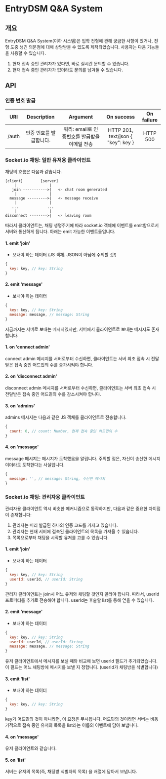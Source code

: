 EntryDSM Q&A System
===
## 개요
EntryDSM Q&A System(이하 시스템)은 입학 전형에 관해 궁금한 사항이 있거나, 전형 도중 생긴 의문점에 대해 상담받을 수 있도록 제작되었습니다. 사용자는 다음 기능들을 사용할 수 있습니다.

1. 현재 접속 중인 관리자가 있다면, 바로 실시간 문의할 수 있습니다.
2. 현재 접속 중인 관리자가 없더라도 문의를 남겨둘 수 있습니다.

## API

### 인증 번호 발급

|URI  |Description|Argument|On success|On failure|
|:---:|:---------:|:------:|:--------:|:--------:|
|/auth|인증 번호를 발급합니다.|쿼리: email로 인증번호를 발급받을 이메일 전송|HTTP 201, text/json { "key": key }|HTTP 500|

### Socket.io 채팅: 일반 유저용 클라이언트
채팅의 흐름은 다음과 같습니다.
```
[client]        [server]
    |               |
   join ----------->|   <- chat room generated
    |               |
  message --------->|   <- message receive
    |               |
   ...             ...
    |               |
disconnect -------->|   <- leaving room
```
따라서 클라이언트는, 채팅 생명주기에 따라 socket.io 객체에 이벤트를 emit함으로서 서버와 통신하게 됩니다. 아래는 emit 가능한 이벤트들입니다.
#### 1. emit 'join'
- 보내야 하는 데이터 (JS 객체. JSON이 아님에 주의할 것!)
``` js
{
  key: key, // key: String
}
```
#### 2. emit 'message'
- 보내야 하는 데이터 
``` js
{
  key: key, // key: String
  message: message, // message: String
}
```
지금까지는 서버로 보내는 메시지였지만, 서버에서 클라이언트로 보내는 메시지도 존재합니다. 

#### 1. on 'connect admin'
connect admin 메시지를 서버로부터 수신하면, 클라이언트는 서버 최초 접속 시 전달받은 접속 중인 어드민의 수를 증가시켜야 합니다.
#### 2. on 'disconnect admin'
disconnect admin 메시지를 서버로부터 수신하면, 클라이언트는 서버 최초 접속 시 전달받은 접속 중인 어드민의 수를 감소시켜야 합니다.
#### 3. on 'admins'
admins 메시지는 다음과 같은 JS 객체를 클라이언트로 전송합니다.
``` js
{
  count: 0, // count: Number, 현재 접속 중인 어드민의 수
}
```
#### 4. on 'message'
message 메시지는 메시지가 도착했음을 알립니다. 주의할 점은, 자신이 송신한 메시지이더라도 도착한다는 사실입니다.
``` js
{
  message: '', // message: String, 수신한 메시지
}
```
### Socket.io 채팅: 관리자용 클라이언트
관리자용 클라이언트 역시 비슷한 메커니즘으로 동작하지만, 다음과 같은 중요한 차이점이 존재합니다:
1. 관리자는 미리 발급된 하나의 인증 코드를 가지고 있습니다.
2. 관리자는 현재 서버에 접속된 클라이언트의 목록을 가져올 수 있습니다.
3. 목록으로부터 채팅을 시작할 유저를 고를 수 있습니다.
#### 1. emit 'join'
- 보내야 하는 데이터
``` js
{
  key: key, // key: String
  userId: userId, // userId: String
}
```
관리자 클라이언트는 join시 어느 유저와 채팅할 것인지 골라야 합니다. 따라서, userId 프로퍼티를 추가로 전송해야 합니다. userId는 후술할 list를 통해 얻을 수 있습니다.
#### 2. emit 'message'
- 보내야 하는 데이터
``` js
{
  key: key, // key: String
  userId: userId, // userId: String
  message: message, // message: String
}
```
유저 클라이언트에서 메시지를 보낼 때와 비교해 보면 userId 필드가 추가되었습니다. 이 필드는 어느 채팅방에 메시지를 보낼 지 정합니다. (userId가 채팅방을 식별합니다)
#### 3. emit 'list'
- 보내야 하는 데이터
``` js
{
  key: key, // key: String
}
```
key가 어드민의 것이 아니라면, 이 요청은 무시됩니다. 어드민의 것이라면 서버는 비동기적으로 접속 중인 유저의 목록을 list라는 이름의 이벤트에 담아 보냅니다.
#### 4. on 'message'
유저 클라이언트와 같습니다.
#### 5. on 'list'
서버는 유저의 목록(즉, 채팅방 식별자의 목록) 을 배열에 담아서 보냅니다.

